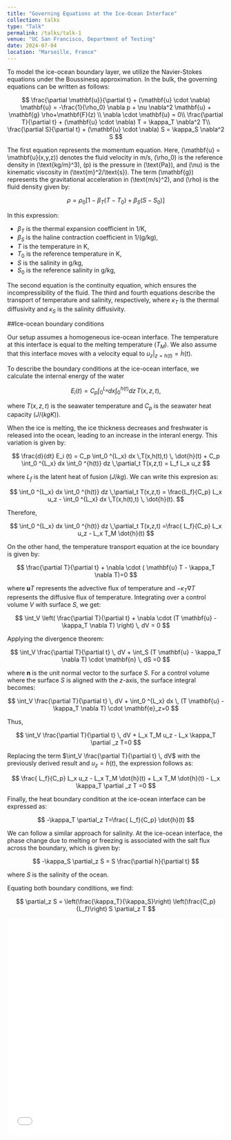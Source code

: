 ```yaml
---
title: "Governing Equations at the Ice-Ocean Interface"
collection: talks
type: "Talk"
permalink: /talks/talk-1
venue: "UC San Francisco, Department of Testing"
date: 2024-07-04
location: "Marseille, France"
---
```




To model the ice-ocean boundary layer, we utilize the Navier-Stokes equations under the Boussinesq approximation. In the bulk, the governing equations can be written as follows:

$$
\frac{\partial \mathbf{u}}{\partial t} + (\mathbf{u} \cdot \nabla) \mathbf{u} = -\frac{1}{\rho_0} \nabla p + \nu \nabla^2 \mathbf{u} + \mathbf{g} \rho+\mathbf{F}(z) \\
\nabla \cdot \mathbf{u} = 0\\
\frac{\partial T}{\partial t} + (\mathbf{u} \cdot \nabla) T = \kappa_T \nabla^2 T\\
\frac{\partial S}{\partial t} + (\mathbf{u} \cdot \nabla) S = \kappa_S \nabla^2 S
$$



The first equation represents the momentum equation. Here, \(\mathbf{u} = \mathbf{u}(x,y,z)\) denotes the fluid velocity in m/s, \(\rho_0\) is the reference density in \(\text{kg/m}^3\), \(p\) is the pressure in \(\text{Pa}\), and \(\nu\) is the kinematic viscosity in \(\text{m}^2/\text{s}\). The term \(\mathbf{g}\) represents the gravitational acceleration in \(\text{m/s}^2\), and \(\rho\) is the fluid density given by:

$$\rho = \rho_0 \left[ 1 - \beta_T (T - T_0) + \beta_S (S - S_0) \right]$$

In this expression:

- $\beta_T$ is the thermal expansion coefficient in $\text{1/K}$,
- $\beta_S$ is the haline contraction coefficient in $\text{1/(g/kg)}$,
- $T$ is the temperature in $\text{K}$,
- $T_0$ is the reference temperature in $\text{K}$,
- $S$ is the salinity in $\text{g/kg}$,
- $S_0$ is the reference salinity in $\text{g/kg}$,


The second equation is the continuity equation, which ensures the incompressibility of the fluid. The third and fourth equations describe the transport of temperature and salinity, respectively, where $\kappa_T$ is the thermal diffusivity and $\kappa_S$ is the salinity diffusivity.

##Ice-ocean boundary conditions

Our setup assumes a homogeneous ice-ocean interface. The temperature at this interface is equal to the melting temperature $(T_M)$. We also assume that this interface moves with a velocity equal to $u_z \bigg|_{z=h(t)}=\dot{h}(t)$.

To describe the boundary conditions at the ice-ocean interface, we calculate the internal energy of the water

$$
E_i (t) = C_p \int_0 ^{L_x} dx \int_0 ^{h(t)} dz \,T(x,z,t),
$$

where $T(x,z,t)$ is the seawater temperature and  $C_p$ is the seawater heat capacity $(J/(kg K))$.

When the ice is melting, the ice thickness decreases and freshwater is released into the ocean, leading to an increase in the interanl energy. This variation is given by:

$$
\frac{d}{dt} E_i (t) = C_p \int_0 ^{L_x} dx \,T(x,h(t),t) \, \dot{h}(t) +  C_p \int_0 ^{L_x} dx \int_0 ^{h(t)} dz \,\partial_t T(x,z,t) = L_f L_x u_z
$$

where $L_f$ is the latent heat of fusion $(J/kg)$. We can write this expresion as:

$$
 \int_0 ^{L_x} dx \int_0 ^{h(t)} dz \,\partial_t T(x,z,t) = \frac{L_f}{C_p} L_x u_z - \int_0 ^{L_x} dx \,T(x,h(t),t) \, \dot{h}(t).
$$

Therefore,

$$
 \int_0 ^{L_x} dx \int_0 ^{h(t)} dz \,\partial_t T(x,z,t) =\frac{ L_f}{C_p} L_x u_z - L_x T_M \dot{h}(t)
$$

On the other hand, the temperature transport equation at the ice boundary is given by:

$$
\frac{\partial T}{\partial t} + \nabla \cdot ( \mathbf{u} T - \kappa_T \nabla T)=0
$$

where $\mathbf{u} T$ represents the advective flux of temperature and $-\kappa_T \nabla T$ represents the diffusive flux of temperature. Integrating over a control volume $V$ with surface $S$, we get:

$$
\int_V \left( \frac{\partial T}{\partial t} + \nabla \cdot (T \mathbf{u} - \kappa_T \nabla T) \right) \, dV = 0
$$

Applying the divergence theorem:

$$
\int_V \frac{\partial T}{\partial t} \, dV + \int_S (T \mathbf{u} - \kappa_T \nabla T) \cdot \mathbf{n} \, dS =0
$$

where $\mathbf{n}$ is the unit normal vector to the surface $S$. For a control volume where the surface $S$ is aligned with the $z$-axis, the surface integral becomes:

$$
\int_V \frac{\partial T}{\partial t} \, dV + \int_0 ^{L_x} dx  \, (T \mathbf{u} - \kappa_T \nabla T) \cdot \mathbf{e}_z=0
$$

Thus,

$$
\int_V \frac{\partial T}{\partial t} \, dV + L_x T_M u_z  - L_x \kappa_T  \partial _z T=0
$$


Replacing the term $\int_V \frac{\partial T}{\partial t} \, dV$ with the previously derived result and $u_z=\dot{h}(t)$, the expression follows as:

$$
\frac{ L_f}{C_p} L_x u_z - L_x T_M \dot{h}(t) + L_x T_M \dot{h}(t)  - L_x \kappa_T  \partial _z T =0
$$

Finally, the heat boundary condition at the ice-ocean interface can be expressed as:

$$
-\kappa_T \partial_z T=\frac{ L_f}{C_p} \dot{h}(t)
$$


We can follow a similar approach for salinity. At the ice-ocean interface, the phase change due to melting or freezing is associated with the salt flux across the boundary, which is given by:

$$
-\kappa_S \partial_z S  = S \frac{\partial h}{\partial t}
$$

where $S$ is the salinity of the ocean.

Equating both boundary conditions, we find:

$$
\partial_z S = \left(\frac{\kappa_T}{\kappa_S}\right) \left(\frac{C_p}{L_f}\right) S \partial_z T
$$



<iframe src="/files/governing_equations.pdf" width="100%" height="500" frameborder="no" border="0" marginwidth="0" marginheight="0"></iframe>


